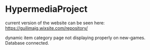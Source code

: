 # HypermediaProject

current version of the website can be seen here: https://guilimajg.wixsite.com/repository/

dynamic item category page not displaying properly on new-games. Database connected.
